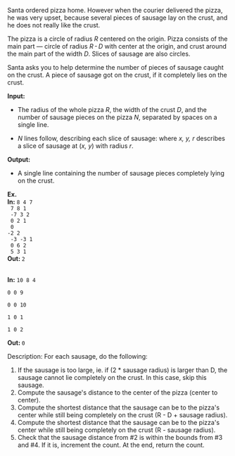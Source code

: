Santa ordered pizza home. However when the courier delivered the pizza, he was very upset, because several pieces of sausage lay on the crust, and he does not really like the crust.

The pizza is a circle of radius <i>R</i> centered on the origin. Pizza consists of the main part — circle of radius <i>R - D</i> with center at the origin, and crust around the main part of the width <i>D</i>. Slices of sausage are also circles.

Santa asks you to help determine the number of pieces of sausage caught on the crust. A piece of sausage got on the crust, if it completely lies on the crust.

<b>Input:</b> <ul><li>The radius of the whole pizza <i>R</i>, the width of the crust <i>D</i>, and the number of sausage pieces on the pizza <i>N</i>, separated by spaces on a single line.</li>
<li><i>N</i> lines follow, describing each slice of sausage: where <i>x, y, r</i> describes a slice of sausage at (<i>x, y</i>) with radius <i>r</i>.</li>
</ul>

<b>Output:</b> <ul><li>A single line containing the number of sausage pieces completely lying on the crust.</li></ul>

<b>Ex.<br> In:</b>
<code>8 4 7<br>
7 8 1<br>
-7 3 2<br>
0 2 1<br>
0 -2 2<br>
-3 -3 1<br>
0 6 2<br>
5 3 1</code><br>
<b>Out: </b>
<code>2</code>


<br>
<b>In:</b>
<code>10 8 4 <br>
0 0 9 <br>
0 0 10 <br>
1 0 1 <br>
1 0 2
</code>

<b>Out: </b>
<code>0</code>

Description:
For each sausage, do the following:
1. If the sausage is too large, ie. if (2 * sausage radius) is larger than D, the sausage cannot lie completely on the crust. In this case, skip this sausage.
2. Compute the sausage's distance to the center of the pizza (center to center).
3. Compute the shortest distance that the sausage can be to the pizza's center while still being completely on the crust (R - D + sausage radius).
4. Compute the shortest distance that the sausage can be to the pizza's center while still being completely on the crust (R - sausage radius).
5. Check that the sausage distance from #2 is within the bounds from #3 and #4. If it is, increment the count.
At the end, return the count.
